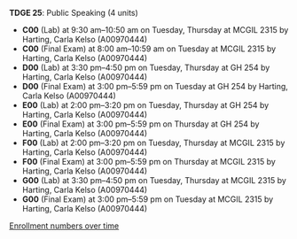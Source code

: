 **TDGE 25**: Public Speaking (4 units)

- **C00** (Lab) at 9:30 am–10:50 am on Tuesday, Thursday at MCGIL 2315 by Harting, Carla Kelso (A00970444)
- **C00** (Final Exam) at 8:00 am–10:59 am on Tuesday at MCGIL 2315 by Harting, Carla Kelso (A00970444)
- **D00** (Lab) at 3:30 pm–4:50 pm on Tuesday, Thursday at GH 254 by Harting, Carla Kelso (A00970444)
- **D00** (Final Exam) at 3:00 pm–5:59 pm on Tuesday at GH 254 by Harting, Carla Kelso (A00970444)
- **E00** (Lab) at 2:00 pm–3:20 pm on Tuesday, Thursday at GH 254 by Harting, Carla Kelso (A00970444)
- **E00** (Final Exam) at 3:00 pm–5:59 pm on Thursday at GH 254 by Harting, Carla Kelso (A00970444)
- **F00** (Lab) at 2:00 pm–3:20 pm on Tuesday, Thursday at MCGIL 2315 by Harting, Carla Kelso (A00970444)
- **F00** (Final Exam) at 3:00 pm–5:59 pm on Thursday at MCGIL 2315 by Harting, Carla Kelso (A00970444)
- **G00** (Lab) at 3:30 pm–4:50 pm on Tuesday, Thursday at MCGIL 2315 by Harting, Carla Kelso (A00970444)
- **G00** (Final Exam) at 3:00 pm–5:59 pm on Tuesday at MCGIL 2315 by Harting, Carla Kelso (A00970444)

[Enrollment numbers over time](./TDGE25.tsv)
